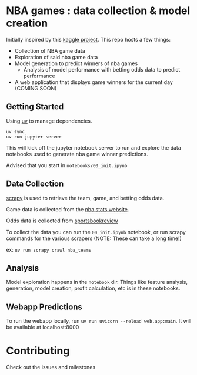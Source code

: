 # NBA games : data collection & model creation
Initially inspired by this [kaggle project](https://www.kaggle.com/datasets/nathanlauga/nba-games). This repo hosts a few things:

* Collection of NBA game data
* Exploration of said nba game data
* Model generation to predict winners of nba games
  * Analysis of model performance with betting odds data to predict performance
* A web application that displays game winners for the current day (COMING SOON)

## Getting Started
Using [uv](https://docs.astral.sh/uv/) to manage dependencies.

```
uv sync
uv run jupyter server
```

This will kick off the jupyter notebook server to run and explore the data notebooks used to generate nba game winner predictions.

Advised that you start in `notebooks/00_init.ipynb`

## Data Collection

[scrapy](https://docs.scrapy.org/en/latest/index.html) is used to retrieve the team, game, and betting odds data.

Game data is collected from the [nba stats website](https://stats.nba.com/).

Odds data is collected from [sportsbookreview](https://www.sportsbookreview.com)

To collect the data you can run the `00_init.ipynb` notebook, or run scrapy commands for the various scrapers (NOTE: These can take a long time!)

ex: `uv run scrapy crawl nba_teams`

## Analysis

Model exploration happens in the `notebook` dir. Things like feature analysis, generation, model creation, profit calculation, etc is in these notebooks.

## Webapp Predictions

To run the webapp locally, run `uv run uvicorn --reload web.app:main`. It will be available at localhost:8000

# Contributing

Check out the issues and milestones



